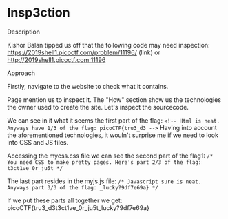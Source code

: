 
# Insp3ction

Description

Kishor Balan tipped us off that the following code may need inspection: https://2019shell1.picoctf.com/problem/11196/ (link) or http://2019shell1.picoctf.com:11196

Approach

Firstly, navigate to the website to check what it contains.

Page mention us to inspect it. The "How" section show us the technologies the owner used to create the site. Let's inspect the sourcecode. 

We can see in it what it seems the first part of the flag: `<!-- Html is neat. Anyways have 1/3 of the flag: picoCTF{tru3_d3 -->`
Having into account the aforementioned technologies, it wouln't surprise me if we need to look into CSS and JS files.

Accessing the mycss.css file we can see the second part of the flag1: `/* You need CSS to make pretty pages. Here's part 2/3 of the flag: t3ct1ve_0r_ju5t */`

The last part resides in the myjs.js file: `/* Javascript sure is neat. Anyways part 3/3 of the flag: _lucky?9df7e69a} */`

If we put these parts all together we get: picoCTF{tru3_d3t3ct1ve_0r_ju5t_lucky?9df7e69a}